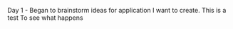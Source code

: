 Day 1 - Began to brainstorm ideas for application I want to create.
This is a test
To see what happens